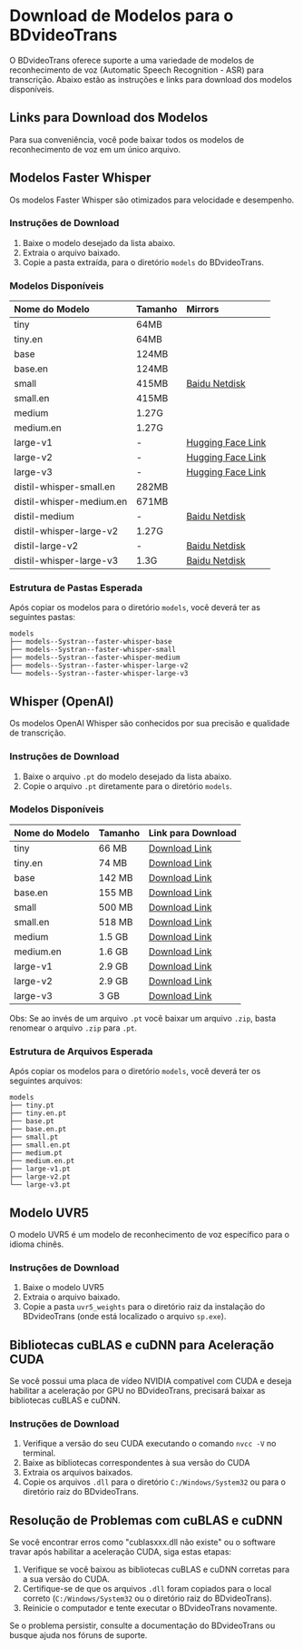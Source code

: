 # Download de Modelos para o BDvideoTrans

O BDvideoTrans oferece suporte a uma variedade de modelos de reconhecimento de voz (Automatic Speech Recognition - ASR) para transcrição. Abaixo estão as instruções e links para download dos modelos disponíveis.

## Links para Download dos Modelos

Para sua conveniência, você pode baixar todos os modelos de reconhecimento de voz em um único arquivo.

## Modelos Faster Whisper

Os modelos Faster Whisper são otimizados para velocidade e desempenho.

### Instruções de Download

1. Baixe o modelo desejado da lista abaixo.
2. Extraia o arquivo baixado.
3. Copie a pasta extraída, para o diretório `models` do BDvideoTrans.

### Modelos Disponíveis

| Nome do Modelo | Tamanho | Mirrors |
| :------------- | :------ | :---------- |
| tiny | 64MB |
| tiny.en | 64MB |
| base | 124MB |
| base.en | 124MB |
| small | 415MB | [Baidu Netdisk](https://pan.baidu.com/s/1ROjy-UOjz_2a7I_cyzUj2g?pwd=frth) |
| small.en | 415MB |
| medium | 1.27G |
| medium.en | 1.27G |
| large-v1 | - | [Hugging Face Link](https://huggingface.co/spaces/mortimerme/s4/resolve/main/faster-large-v1.7z?download=true) | [Baidu Netdisk](https://pan.baidu.com/s/1IS5y0Pyo1okPQOW2uNaLbw?pwd=428z) |
| large-v2 | - | [Hugging Face Link](https://huggingface.co/spaces/mortimerme/s4/blob/main/largev2-jieyao-dao-models.7z) | [Baidu Netdisk](https://pan.baidu.com/s/1pQiexsXSCtdN5yBeFAtwLw?pwd=yjmg) |
| large-v3 | - | [Hugging Face Link](https://huggingface.co/spaces/mortimerme/s4/resolve/main/largeV3Model-extract-models-folder-%E8%A7%A3%E5%8E%8B%E5%88%B0models%E7%9B%AE%E5%BD%95%E4%B8%8B.7z?download=true) | [Baidu Netdisk](https://pan.baidu.com/s/11a5NYCdRSW6VBOlGmeZdhg?pwd=he2w)
| distil-whisper-small.en | 282MB |
| distil-whisper-medium.en | 671MB |
| distil-medium | - | [Baidu Netdisk](https://pan.baidu.com/s/1HXbf8lYBhlxkvX5ZTEtafA?pwd=443i)
| distil-whisper-large-v2 | 1.27G |
| distil-large-v2 | - | [Baidu Netdisk](https://pan.baidu.com/s/1HXbf8lYBhlxkvX5ZTEtafA?pwd=443i)
| distil-whisper-large-v3 | 1.3G | [Baidu Netdisk](https://pan.baidu.com/s/1bEeZg584tOvEXlIOx5QQGg?pwd=958n)


### Estrutura de Pastas Esperada

Após copiar os modelos para o diretório `models`, você deverá ter as seguintes pastas:

```
models
├── models--Systran--faster-whisper-base
├── models--Systran--faster-whisper-small
├── models--Systran--faster-whisper-medium
├── models--Systran--faster-whisper-large-v2
└── models--Systran--faster-whisper-large-v3
```

## Whisper (OpenAI)

Os modelos OpenAI Whisper são conhecidos por sua precisão e qualidade de transcrição.

### Instruções de Download

1. Baixe o arquivo `.pt` do modelo desejado da lista abaixo.
2. Copie o arquivo `.pt` diretamente para o diretório `models`.

### Modelos Disponíveis

| Nome do Modelo | Tamanho | Link para Download |
| :-------------- | :----------- | :------------------------------------------------------------------------------------------------- |
| tiny | 66 MB | [Download Link](https://openaipublic.azureedge.net/main/whisper/models/65147644a518d12f04e32d6f3b26facc3f8dd46e5390956a9424a650c0ce22b9/tiny.pt) |
| tiny.en | 74 MB | [Download Link](https://openaipublic.azureedge.net/main/whisper/models/d3dd57d32accea0b295c96e26691aa14d8822fac7d9d27d5dc00b4ca2826dd03/tiny.en.pt) |
| base | 142 MB | [Download Link](https://openaipublic.azureedge.net/main/whisper/models/ed3a0b6b1c0edf879ad9b11b1af5a0e6ab5db9205f891f668f8b0e6c6326e34e/base.pt) |
| base.en | 155 MB | [Download Link](https://openaipublic.azureedge.net/main/whisper/models/25a8566e1d0c1e2231d1c762132cd20e0f96a85d16145c3a00adf5d1ac670ead/base.en.pt) |
| small | 500 MB | [Download Link](https://openaipublic.azureedge.net/main/whisper/models/9ecf779972d90ba49c06d968637d720dd632c55bbf19d441fb42bf17a411e794/small.pt) |
| small.en | 518 MB | [Download Link](https://openaipublic.azureedge.net/main/whisper/models/f953ad0fd29cacd07d5a9eda5624af0f6bcf2258be67c92b79389873d91e0872/small.en.pt) |
| medium | 1.5 GB | [Download Link](https://openaipublic.azureedge.net/main/whisper/models/345ae4da62f9b3d59415adc60127b97c714f32e89e936602e85993674d08dcb1/medium.pt) |
| medium.en | 1.6 GB | [Download Link](https://openaipublic.azureedge.net/main/whisper/models/d7440d1dc186f76616474e0ff0b3b6b879abc9d1a4926b7adfa41db2d497ab4f/medium.en.pt) |
| large-v1 | 2.9 GB | [Download Link](https://openaipublic.azureedge.net/main/whisper/models/e4b87e7e0bf463eb8e6956e646f1e277e901512310def2c24bf0e11bd3c28e9a/large-v1.pt) |
| large-v2 | 2.9 GB | [Download Link](https://openaipublic.azureedge.net/main/whisper/models/81f7c96c852ee8fc832187b0132e569d6c3065a3252ed18e56effd0b6a73e524/large-v2.pt) |
| large-v3 | 3 GB | [Download Link](https://openaipublic.azureedge.net/main/whisper/models/e5b1a55b89c1367dacf97e3e19bfd829a01529dbfdeefa8caeb59b3f1b81dadb/large-v3.pt) |

Obs: Se ao invés de um arquivo `.pt` você baixar um arquivo `.zip`, basta renomear o arquivo `.zip` para `.pt`.

### Estrutura de Arquivos Esperada

Após copiar os modelos para o diretório `models`, você deverá ter os seguintes arquivos:

```
models
├── tiny.pt
├── tiny.en.pt
├── base.pt
├── base.en.pt
├── small.pt
├── small.en.pt
├── medium.pt
├── medium.en.pt
├── large-v1.pt
├── large-v2.pt
└── large-v3.pt
```

## Modelo UVR5

O modelo UVR5 é um modelo de reconhecimento de voz específico para o idioma chinês.

### Instruções de Download

1. Baixe o modelo UVR5
2. Extraia o arquivo baixado.
3. Copie a pasta `uvr5_weights` para o diretório raiz da instalação do BDvideoTrans (onde está localizado o arquivo `sp.exe`).

## Bibliotecas cuBLAS e cuDNN para Aceleração CUDA

Se você possui uma placa de vídeo NVIDIA compatível com CUDA e deseja habilitar a aceleração por GPU no BDvideoTrans, precisará baixar as bibliotecas cuBLAS e cuDNN.

### Instruções de Download

1. Verifique a versão do seu CUDA executando o comando `nvcc -V` no terminal.
2. Baixe as bibliotecas correspondentes à sua versão do CUDA
3. Extraia os arquivos baixados.
4. Copie os arquivos `.dll` para o diretório `C:/Windows/System32` ou para o diretório raiz do BDvideoTrans.

## Resolução de Problemas com cuBLAS e cuDNN

Se você encontrar erros como "cublasxxx.dll não existe" ou o software travar após habilitar a aceleração CUDA, siga estas etapas:

1. Verifique se você baixou as bibliotecas cuBLAS e cuDNN corretas para a sua versão do CUDA.
2. Certifique-se de que os arquivos `.dll` foram copiados para o local correto (`C:/Windows/System32` ou o diretório raiz do BDvideoTrans).
3. Reinicie o computador e tente executar o BDvideoTrans novamente.

Se o problema persistir, consulte a documentação do BDvideoTrans ou busque ajuda nos fóruns de suporte.